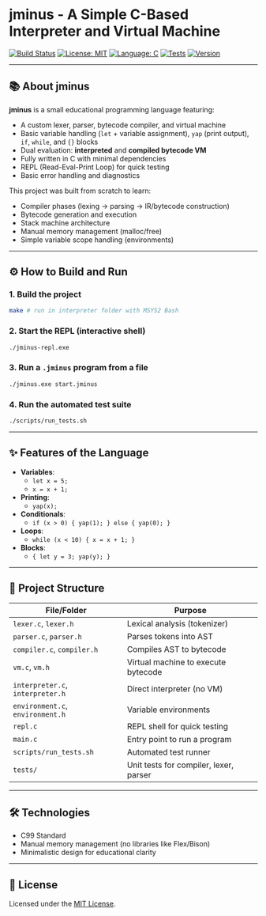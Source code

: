 # jminus - A Simple C-Based Interpreter and Virtual Machine

[![Build Status](https://img.shields.io/badge/Build-Passing-brightgreen?style=flat-square)]()
[![License: MIT](https://img.shields.io/badge/License-MIT-yellow.svg?style=flat-square)]()
[![Language: C](https://img.shields.io/badge/language-C-blue?style=flat-square)]()
[![Tests](https://img.shields.io/badge/Tests-Passing-brightgreen?style=flat-square)]()
[![Version](https://img.shields.io/badge/Version-1.0.0-blueviolet?style=flat-square)]()

---

## 📚 About jminus

**jminus** is a small educational programming language featuring:

- A custom lexer, parser, bytecode compiler, and virtual machine
- Basic variable handling (`let` + variable assignment), `yap` (print output), `if`, `while`, and `{}` blocks
- Dual evaluation: **interpreted** and **compiled bytecode VM**
- Fully written in C with minimal dependencies
- REPL (Read-Eval-Print Loop) for quick testing
- Basic error handling and diagnostics

This project was built from scratch to learn:

- Compiler phases (lexing -> parsing -> IR/bytecode construction)
- Bytecode generation and execution
- Stack machine architecture
- Manual memory management (malloc/free)
- Simple variable scope handling (environments)

---

## ⚙️ How to Build and Run

### 1. Build the project

```bash
make # run in interpreter folder with MSYS2 Bash
```

### 2. Start the REPL (interactive shell)

```bash
./jminus-repl.exe
```

### 3. Run a `.jminus` program from a file

```bash
./jminus.exe start.jminus
```

### 4. Run the automated test suite

```bash
./scripts/run_tests.sh
```

---

## ✨ Features of the Language

- **Variables**: 
  - `let x = 5;`
  - `x = x + 1;`
- **Printing**:
  - `yap(x);`
- **Conditionals**:
  - `if (x > 0) { yap(1); } else { yap(0); }`
- **Loops**:
  - `while (x < 10) { x = x + 1; }`
- **Blocks**:
  - `{ let y = 3; yap(y); }`

---

## 📂 Project Structure

| File/Folder           | Purpose                          |
|------------------------|----------------------------------|
| `lexer.c`, `lexer.h`    | Lexical analysis (tokenizer)     |
| `parser.c`, `parser.h`  | Parses tokens into AST           |
| `compiler.c`, `compiler.h` | Compiles AST to bytecode      |
| `vm.c`, `vm.h`          | Virtual machine to execute bytecode |
| `interpreter.c`, `interpreter.h` | Direct interpreter (no VM) |
| `environment.c`, `environment.h` | Variable environments |
| `repl.c`                | REPL shell for quick testing    |
| `main.c`                | Entry point to run a program    |
| `scripts/run_tests.sh`  | Automated test runner           |
| `tests/`                | Unit tests for compiler, lexer, parser |

---

## 🛠 Technologies

- C99 Standard
- Manual memory management (no libraries like Flex/Bison)
- Minimalistic design for educational clarity

---

## 📝 License

Licensed under the [MIT License](https://opensource.org/licenses/MIT).
